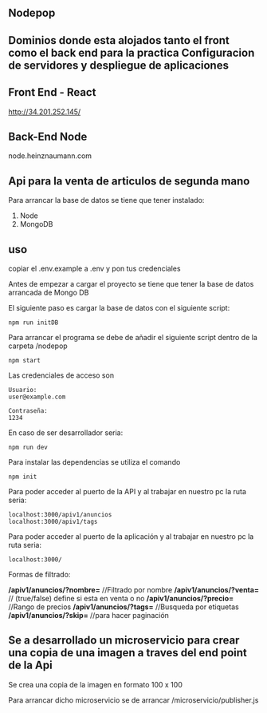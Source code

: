 ## Nodepop



## Dominios donde esta alojados tanto el front como el back end para la practica Configuracion de servidores y despliegue de aplicaciones

## Front End - React 

http://34.201.252.145/

## Back-End Node

node.heinznaumann.com


## Api para la venta de articulos de segunda mano

Para arrancar la base de datos se tiene que tener instalado:

1.  Node
2.  MongoDB

## uso

copiar el .env.example a .env y pon tus credenciales

Antes de empezar a cargar el proyecto se tiene que tener la base de datos arrancada de Mongo DB

El siguiente paso es cargar la base de datos con el siguiente script:

    npm run initDB

Para arrancar el programa se debe de añadir el siguiente script dentro de la carpeta /nodepop

    npm start

Las credenciales de acceso son

    Usuario:
    user@example.com

    Contraseña:
    1234

En caso de ser desarrollador seria:

    npm run dev

Para instalar las dependencias se utiliza el comando

    npm init

Para poder acceder al puerto de la API y al trabajar en nuestro pc la ruta seria:

    localhost:3000/apiv1/anuncios
    localhost:3000/apiv1/tags

Para poder acceder al puerto de la aplicación y al trabajar en nuestro pc la ruta seria:

    localhost:3000/

Formas de filtrado:

**/apiv1/anuncios/?nombre=** //Filtrado por nombre
**/apiv1/anuncios/?venta=** // (true/false) define si esta en venta o no
**/apiv1/anuncios/?precio=** //Rango de precios
**/apiv1/anuncios/?tags=** //Busqueda por etiquetas
**/apiv1/anuncios/?skip=** //para hacer paginación

## Se a desarrollado un microservicio para crear una copia de una imagen a traves del end point de la Api

Se crea una copia de la imagen en formato 100 x 100

Para arrancar dicho microservicio se de arrancar /microservicio/publisher.js

